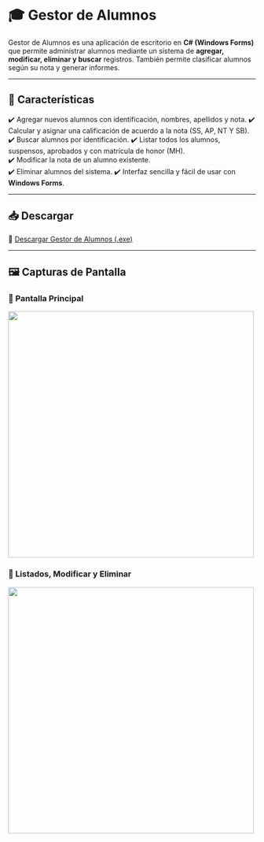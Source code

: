 # 🎓 Gestor de Alumnos

Gestor de Alumnos es una aplicación de escritorio en **C# (Windows Forms)** que permite administrar alumnos mediante un sistema de **agregar, modificar, eliminar y buscar** registros. También permite clasificar alumnos según su nota y generar informes.

---

## 📜 Características
✔️ Agregar nuevos alumnos con identificación, nombres, apellidos y nota.
✔️ Calcular y asignar una calificación de acuerdo a la nota (SS, AP, NT Y SB).
✔️ Buscar alumnos por identificación.
✔️ Listar todos los alumnos, suspensos, aprobados y con matrícula de honor (MH).  
✔️ Modificar la nota de un alumno existente.  
✔️ Eliminar alumnos del sistema.
✔️ Interfaz sencilla y fácil de usar con **Windows Forms**.  

---

## 📥 Descargar
🔗 [Descargar Gestor de Alumnos (.exe)](https://drive.google.com/file/d/10ioM8r4INNwTLqLP_tNSwGgijRyrhjLr/view?usp=sharing)

---

## 🖼️ Capturas de Pantalla

### 📌 Pantalla Principal
<img src="https://programoyaprendo.online/blog/wp-content/uploads/2025/02/capex1.png" width="500">

### 📌 Listados, Modificar y Eliminar
<img src="https://programoyaprendo.online/blog/wp-content/uploads/2025/02/capex2.png" width="500">

